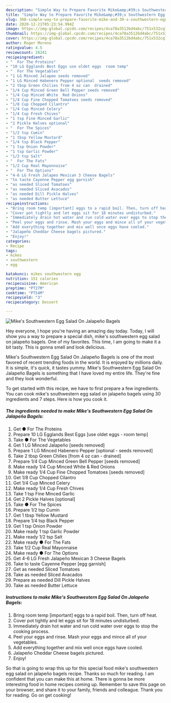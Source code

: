 ```yaml
---
description: "Simple Way to Prepare Favorite Mike&amp;#39;s Southwestern Egg Salad On Jalapeño Bagels"
title: "Simple Way to Prepare Favorite Mike&amp;#39;s Southwestern Egg Salad On Jalapeño Bagels"
slug: 368-simple-way-to-prepare-favorite-mike-and-39-s-southwestern-egg-salad-on-jalapeno-bagels
date: 2020-12-21T05:23:54.994Z
image: https://img-global.cpcdn.com/recipes/4ca78a3512bd4abc/751x532cq70/mikes-southwestern-egg-salad-on-jalapeno-bagels-recipe-main-photo.jpg
thumbnail: https://img-global.cpcdn.com/recipes/4ca78a3512bd4abc/751x532cq70/mikes-southwestern-egg-salad-on-jalapeno-bagels-recipe-main-photo.jpg
cover: https://img-global.cpcdn.com/recipes/4ca78a3512bd4abc/751x532cq70/mikes-southwestern-egg-salad-on-jalapeno-bagels-recipe-main-photo.jpg
author: Roger Moreno
ratingvalue: 4.5
reviewcount: 28241
recipeingredient:
- "  For The Proteins"
- "10 LG Egglands Best Eggs use oldet eggs  room temp"
- "  For The Vegetables"
- "1 LG Minced Jalapeo seeds removed"
- "1 LG Minced Habenero Pepper optional  seeds removed"
- "2 tbsp Green Chilies from 4 oz can  drained"
- "1/4 Cup Minced Green Bell Pepper seeds removed"
- "1/4 Cup Minced White  Red Onions"
- "1/4 Cup Fine Chopped Tomatoes seeds removed"
- "1/8 Cup Chopped Cilantro"
- "1/4 Cup Minced Celery"
- "1/4 Cup Fresh Chives"
- "1 tsp Fine Minced Garlic"
- "2 Pickle Halves optional"
- "  For The Spices"
- "1/2 tsp Cumin"
- "1 tbsp Yellow Mustard"
- "1/4 tsp Black Pepper"
- "1 tsp Onion Powder"
- "1 tsp Garlic Powder"
- "1/2 tsp Salt"
- "  For The Fats"
- "1/2 Cup Real Mayonnaise"
- "  For The Options"
- "4-6 LG Fresh Jalapeo Mexican 3 Cheese Bagels"
- "to taste Cayenne Pepper egg garnish"
- "as needed Sliced Tomatoes"
- "as needed Sliced Avacados"
- "as needed Dill Pickle Halves"
- "as needed Butter Lettuce"
recipeinstructions:
- "Bring room temp [important] eggs to a rapid boil. Then, turn off heat."
- "Cover pot tightly and let eggs sit for 18 minutes undisturbed."
- "Immediately drain hot water and run cold water over eggs to stop the cooking process."
- "Peel your eggs and rinse. Mash your eggs and mince all of your vegetables."
- "Add everything together and mix well once eggs have cooled."
- "Jalapeño Cheddar Cheese bagels pictured."
- "Enjoy!"
categories:
- Recipe
tags:
- mikes
- southwestern
- egg

katakunci: mikes southwestern egg 
nutrition: 151 calories
recipecuisine: American
preptime: "PT27M"
cooktime: "PT54M"
recipeyield: "3"
recipecategory: Dessert

---
```



![Mike&#39;s Southwestern Egg Salad On Jalapeño Bagels](https://img-global.cpcdn.com/recipes/4ca78a3512bd4abc/751x532cq70/mikes-southwestern-egg-salad-on-jalapeno-bagels-recipe-main-photo.jpg)

Hey everyone, I hope you're having an amazing day today. Today, I will show you a way to prepare a special dish, mike&#39;s southwestern egg salad on jalapeño bagels. One of my favorites. This time, I am going to make it a bit tasty. This is gonna smell and look delicious.



Mike&#39;s Southwestern Egg Salad On Jalapeño Bagels is one of the most favored of recent trending foods in the world. It is enjoyed by millions daily. It is simple, it's quick, it tastes yummy. Mike&#39;s Southwestern Egg Salad On Jalapeño Bagels is something that I have loved my entire life. They're fine and they look wonderful.


To get started with this recipe, we have to first prepare a few ingredients. You can cook mike&#39;s southwestern egg salad on jalapeño bagels using 30 ingredients and 7 steps. Here is how you cook it.

<!--inarticleads1-->

##### The ingredients needed to make Mike&#39;s Southwestern Egg Salad On Jalapeño Bagels:

1. Get  ● For The Proteins
1. Prepare 10 LG Egglands Best Eggs [use oldet eggs - room temp]
1. Take  ● For The Vegetables
1. Get 1 LG Minced Jalapeño [seeds removed]
1. Prepare 1 LG Minced Habenero Pepper [optional - seeds removed]
1. Take 2 tbsp Green Chilies [from 4 oz can - drained]
1. Prepare 1/4 Cup Minced Green Bell Pepper [seeds removed]
1. Make ready 1/4 Cup Minced White &amp; Red Onions
1. Make ready 1/4 Cup Fine Chopped Tomatoes [seeds removed]
1. Get 1/8 Cup Chopped Cilantro
1. Get 1/4 Cup Minced Celery
1. Make ready 1/4 Cup Fresh Chives
1. Take 1 tsp Fine Minced Garlic
1. Get 2 Pickle Halves [optional]
1. Take  ● For The Spices
1. Prepare 1/2 tsp Cumin
1. Get 1 tbsp Yellow Mustard
1. Prepare 1/4 tsp Black Pepper
1. Get 1 tsp Onion Powder
1. Make ready 1 tsp Garlic Powder
1. Make ready 1/2 tsp Salt
1. Make ready  ● For The Fats
1. Take 1/2 Cup Real Mayonnaise
1. Make ready  ● For The Options
1. Get 4-6 LG Fresh Jalapeño Mexican 3 Cheese Bagels
1. Take to taste Cayenne Pepper [egg garnish]
1. Get as needed Sliced Tomatoes
1. Take as needed Sliced Avacados
1. Prepare as needed Dill Pickle Halves
1. Take as needed Butter Lettuce




<!--inarticleads2-->

##### Instructions to make Mike&#39;s Southwestern Egg Salad On Jalapeño Bagels:

1. Bring room temp [important] eggs to a rapid boil. Then, turn off heat.
1. Cover pot tightly and let eggs sit for 18 minutes undisturbed.
1. Immediately drain hot water and run cold water over eggs to stop the cooking process.
1. Peel your eggs and rinse. Mash your eggs and mince all of your vegetables.
1. Add everything together and mix well once eggs have cooled.
1. Jalapeño Cheddar Cheese bagels pictured.
1. Enjoy!




So that is going to wrap this up for this special food mike&#39;s southwestern egg salad on jalapeño bagels recipe. Thanks so much for reading. I am confident that you can make this at home. There is gonna be more interesting food in home recipes coming up. Remember to save this page on your browser, and share it to your family, friends and colleague. Thank you for reading. Go on get cooking!
